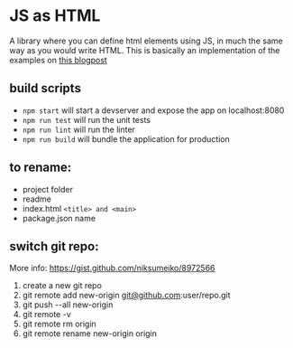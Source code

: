 # JS as HTML
A library where you can define html elements using JS, in much the same way as you would write HTML.
This is basically an implementation of the examples on [this blogpost](https://medium.com/@julienetienne/declarative-templates-a-better-javascript-view-layer-f6a6ab5a7aa7) 
## build scripts
- `npm start` will start a devserver and expose the app on localhost:8080
- `npm run test` will run the unit tests
- `npm run lint` will run the linter
- `npm run build` will bundle the application for production

## to rename:
- project folder
- readme
- index.html `<title> and <main>`
- package.json name

## switch git repo:
More info: https://gist.github.com/niksumeiko/8972566
1. create a new git repo
2. git remote add new-origin git@github.com:user/repo.git
3. git push --all new-origin
4. git remote -v
5. git remote rm origin
6. git remote rename new-origin origin
